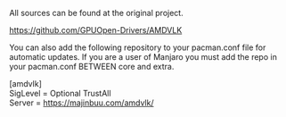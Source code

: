 All sources can be found at the original project.

https://github.com/GPUOpen-Drivers/AMDVLK


You can also add the following repository to your pacman.conf file for automatic updates. If you are a user of Manjaro you must add
the repo in your pacman.conf BETWEEN core and extra.

[amdvlk]                                                                                                                                
SigLevel = Optional TrustAll                                                                                                          
Server = https://majinbuu.com/amdvlk/
